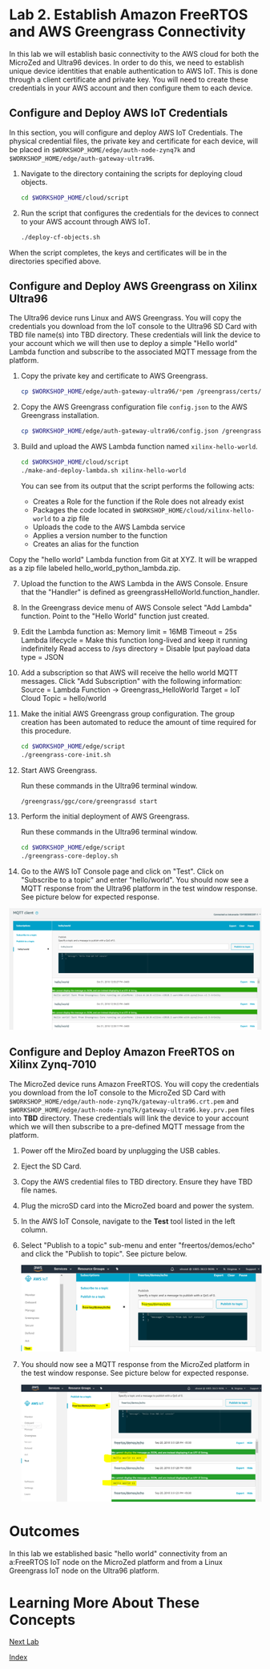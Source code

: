 # Lab 2. Establish Amazon FreeRTOS and AWS Greengrass Connectivity

In this lab we will establish basic connectivity to the AWS cloud for both the MicroZed and Ultra96 devices.  In order to do this, we need to establish unique device identities that enable authentication to AWS IoT.  This is done through a client certificate and private key.  You will need to create these credentials in your AWS account and then configure them to each device.

## Configure and Deploy AWS IoT Credentials

In this section, you will configure and deploy AWS IoT Credentials.  The physical credential files, the private key and certificate for each device, will be placed in ```$WORKSHOP_HOME/edge/auth-node-zynq7k``` and ```$WORKSHOP_HOME/edge/auth-gateway-ultra96```.

1. Navigate to the directory containing the scripts for deploying cloud objects.

   ```bash
   cd $WORKSHOP_HOME/cloud/script
   ```
2. Run the script that configures the credentials for the devices to connect to your AWS account through AWS IoT.

	```bash
	./deploy-cf-objects.sh
	```

When the script completes, the keys and certificates will be in the directories specified above.

## Configure and Deploy AWS Greengrass on Xilinx Ultra96

The Ultra96 device runs Linux and AWS Greengrass.  You will copy the credentials you download from the IoT console to the Ultra96 SD Card with TBD file name(s) into TBD directory. These credentials will link the device to your account which we will then use to deploy a simple "Hello world" Lambda function and subscribe to the associated MQTT message from the platform.

1. Copy the private key and certificate to AWS Greengrass.

   ```bash
   cp $WORKSHOP_HOME/edge/auth-gateway-ultra96/*pem /greengrass/certs/
   ```
   
2. Copy the AWS Greengrass configuration file ```config.json``` to the AWS Greengrass installation. 

   ```bash
   cp $WORKSHOP_HOME/edge/auth-gateway-ultra96/config.json /greengrass/config/
   ```

6. Build and upload the AWS Lambda function named ```xilinx-hello-world```.

	```bash
	cd $WORKSHOP_HOME/cloud/script
	./make-and-deploy-lambda.sh xilinx-hello-world
	```

	You can see from its output that the script performs the following acts:

	- Creates a Role for the function if the Role does not already exist
	- Packages the code located in ```$WORKSHOP_HOME/cloud/xilinx-hello-world``` to a zip file
	- Uploads the code to the AWS Lambda service
	- Applies a version number to the function
	- Creates an alias for the function


 Copy the "hello world" Lambda function from Git at XYZ.  It will be wrapped as a zip file labeled hello_world_python_lambda.zip.


7. Upload the function to the AWS Lambda in the AWS Console.  Ensure that the "Handler" is defined as greengrassHelloWorld.function_handler.
8. In the Greengrass device menu of AWS Console select "Add Lambda" function.  Point to the "Hello World" function just created.
9. Edit the Lambda function as:
	Memory limit = 16MB
	Timeout = 25s
	Lambda lifecycle = Make this function long-lived and keep it running indefinitely
	Read access to /sys directory = Disable
	Iput payload data type = JSON
10. Add a subscription so that AWS will receive the hello world MQTT messages.  Click "Add Subscription" with the following information:
	Source = Lambda Function -> Greengrass_HelloWorld
	Target = IoT Cloud
	Topic = hello/world

3. Make the initial AWS Greengrass group configuration.  The group creation has been automated to reduce the amount of time required for this procedure.

	```bash
	cd $WORKSHOP_HOME/edge/script
	./greengrass-core-init.sh
	```
	
4. Start AWS Greengrass.

	Run these commands in the Ultra96 terminal window.

	```bash
	/greengrass/ggc/core/greengrassd start
	```

5. Perform the initial deployment of AWS Greengrass.

	Run these commands in the Ultra96 terminal window.
	
	```bash
	cd $WORKSHOP_HOME/edge/script
	./greengrass-core-deploy.sh
	```

12. Go to the AWS IoT Console page and click on "Test".  Click on "Subscribe to a topic" and enter "hello/world". You should now see a MQTT response from the Ultra96 platform in the test window response.  See picture below for expected response.

![alt text](images/Greengrass_HelloWorld_Test.PNG "Greengrass Successful Response")


## Configure and Deploy Amazon FreeRTOS on Xilinx Zynq-7010

The MicroZed device runs Amazon FreeRTOS.  You will copy the credentials you download from the IoT console to the MicroZed SD Card with ```$WORKSHOP_HOME/edge/auth-node-zynq7k/gateway-ultra96.crt.pem``` and ```$WORKSHOP_HOME/edge/auth-node-zynq7k/gateway-ultra96.key.prv.pem``` files into **TBD** directory.  These credentials will link the device to your account which we will then subscribe to a pre-defined MQTT message from the platform.

1. Power off the MiroZed board by unplugging the USB cables.
2. Eject the SD Card.
3. Copy the AWS credential files to TBD directory.  Ensure they have TBD file names.
4. Plug the microSD card into the MicroZed board and power the system.
5. In the AWS IoT Console, navigate to the **Test** tool listed in the left column.
6. Select "Publish to a topic" sub-menu and enter "freertos/demos/echo" and click the "Publish to topic". See picture below.

	![alt text](images/AFR_HelloWorld_Test.png "a:FreeRTOS Publish Test")
7. You should now see a MQTT response from the MicroZed platform in the test window response.  See picture below for expected response.

	![alt text](images/AFR_HelloWorld_Test_Response.png "a:FreeRTOS Successful Response")

# Outcomes

In this lab we established basic "hello world" connectivity from an a:FreeRTOS IoT node on the MicroZed platform and from a Linux Greengrass IoT node on the Ultra96 platform.

# Learning More About These Concepts

[Next Lab](./Lab3.md)

[Index](./README.md)

